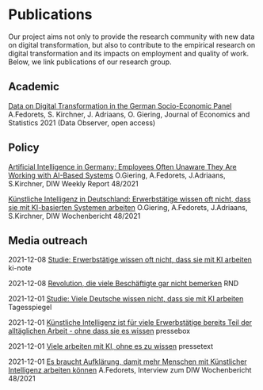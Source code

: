 # Publications

Our project aims not only to provide the research community with new data on digital transformation, but also to contribute to the empirical research on digital transformation and its impacts on employment and quality of work. Below, we link publications of our research group.

## Academic
[Data on Digital Transformation in the German Socio-Economic Panel](https://www.google.com/url?sa=t&rct=j&q=&esrc=s&source=web&cd=&ved=2ahUKEwjkuYDs3Ij1AhWugP0HHcetDL8QFnoECBEQAQ&url=https%3A%2F%2Fwww.degruyter.com%2Fdocument%2Fdoi%2F10.1515%2Fjbnst-2021-0056%2Fpdf&usg=AOvVaw1lAOXOaTmP5NXkeXv8EUFg) A.Fedorets, S. Kirchner, J. Adriaans, O. Giering, Journal of Economics and Statistics 2021 (Data Observer, open access)

## Policy
[Artificial Intelligence in Germany: Employees Often Unaware They Are Working with AI-Based Systems](https://www.diw.de/de/diw_01.c.831281.de/publikationen/weekly_reports/2021_48_1/artificial_intelligence_in_germany__employees_often_unaware_they_are_working_with_ai-based_systems.html) O.Giering, A.Fedorets, J.Adriaans, S.Kirchner, DIW Weekly Report 48/2021

[Künstliche Intelligenz in Deutschland: Erwerbstätige wissen oft nicht, dass sie mit KI-basierten Systemen arbeiten](https://www.diw.de/de/diw_01.c.830723.de/publikationen/wochenberichte/2021_48_1/kuenstliche_intelligenz_in_deutschland__erwerbstaetige_wissen_oft_nicht__dass_sie_mit_ki-basierten_systemen_arbeiten.html?pic=overview-figure1#overview-figure1) O.Giering, A.Fedorets, J.Adriaans, S.Kirchner, DIW Wochenbericht 48/2021

## Media outreach
2021-12-08 [Studie: Erwerbstätige wissen oft nicht, dass sie mit KI arbeiten](http://www.ki-note.de/einzelansicht/studie-erwerbstaetige-wissen-oft-nicht-dass-sie-mit-ki-arbeiten) ki-note

2021-12-08 [Revolution, die viele Beschäftigte gar nicht bemerken](https://www.rnd.de/wirtschaft/ki-im-joballtag-eine-revolution-die-viele-beschaeftigte-gar-nicht-bemerken-UPFONUDVLRDN3HZVN62PRM6H4Q.html) RND

2021-12-01 [Studie: Viele Deutsche wissen nicht, dass sie mit KI arbeiten](https://background.tagesspiegel.de/digitalisierung/studie-viele-deutsche-wissen-nicht-dass-sie-mit-ki-arbeiten) Tagesspiegel

2021-12-01 [Künstliche Intelligenz ist für viele Erwerbstätige bereits Teil der alltäglichen Arbeit - ohne dass sie es wissen](https://www.pressebox.de/inaktiv/deutsches-institut-fuer-wirtschaftsforschung-ev-diw-berlin/Kuenstliche-Intelligenz-ist-fuer-viele-Erwerbstaetige-bereits-Teil-der-alltaeglichen-Arbeit-ohne-dass-sie-es-wissen/boxid/1087965) pressebox

2021-12-01 [Viele arbeiten mit KI, ohne es zu wissen](https://www.pressetext.com/news/211201030/) pressetext

2021-12-01 [Es braucht Aufklärung, damit mehr Menschen mit Künstlicher Intelligenz arbeiten können](https://t.co/ta9uaTFA8s?amp=1) A.Fedorets, Interview zum DIW Wochenbericht 48/2021
